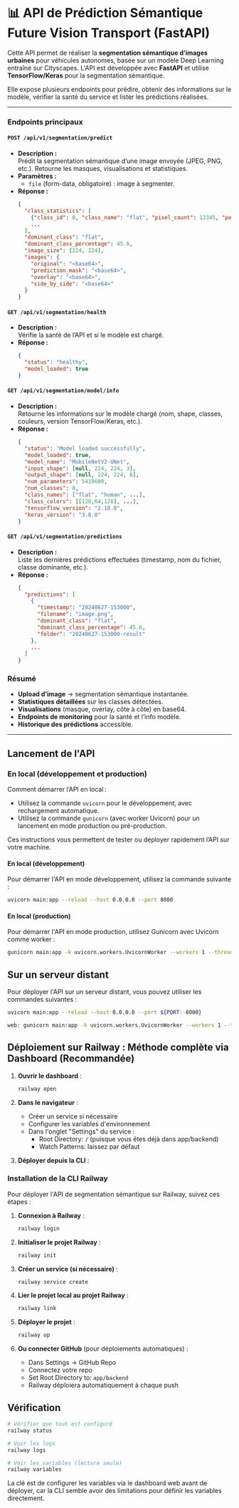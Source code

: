 # 📊 API de Prédiction Sémantique Future Vision Transport (FastAPI)

Cette API permet de réaliser la **segmentation sémantique d’images urbaines** pour véhicules autonomes, basée sur un modèle Deep Learning entraîné sur Cityscapes. L'API est développée avec **FastAPI** et utilise **TensorFlow/Keras** pour la segmentation sémantique.

Elle expose plusieurs endpoints pour prédire, obtenir des informations sur le modèle, vérifier la santé du service et lister les prédictions réalisées.

---

### **Endpoints principaux**

#### `POST /api/v1/segmentation/predict`
- **Description :**  
  Prédit la segmentation sémantique d’une image envoyée (JPEG, PNG, etc.). Retourne les masques, visualisations et statistiques.
- **Paramètres :**  
  - `file` (form-data, obligatoire) : image à segmenter.
- **Réponse :**
  ```json
  {
    "class_statistics": [
      {"class_id": 0, "class_name": "flat", "pixel_count": 12345, "percentage": 45.6},
      ...
    ],
    "dominant_class": "flat",
    "dominant_class_percentage": 45.6,
    "image_size": [224, 224],
    "images": {
      "original": "<base64>",
      "prediction_mask": "<base64>",
      "overlay": "<base64>",
      "side_by_side": "<base64>"
    }
  }
  ```

#### `GET /api/v1/segmentation/health`

- **Description :**  
  Vérifie la santé de l’API et si le modèle est chargé.
- **Réponse :**
  ```json
  {
    "status": "healthy",
    "model_loaded": true
  }
  ```


#### `GET /api/v1/segmentation/model/info`

- **Description :**  
  Retourne les informations sur le modèle chargé (nom, shape, classes, couleurs, version TensorFlow/Keras, etc.).
- **Réponse :**
  ```json
  {
    "status": "Model loaded successfully",
    "model_loaded": true,
    "model_name": "MobileNetV2-UNet",
    "input_shape": [null, 224, 224, 3],
    "output_shape": [null, 224, 224, 8],
    "num_parameters": 5418600,
    "num_classes": 8,
    "class_names": ["flat", "human", ...],
    "class_colors": [[128,64,128], ...],
    "tensorflow_version": "2.18.0",
    "keras_version": "3.8.0"
  }
  ```

#### `GET /api/v1/segmentation/predictions`
- **Description :**  
  Liste les dernières prédictions effectuées (timestamp, nom du fichier, classe dominante, etc.).
- **Réponse :**
  ```json
  {
    "predictions": [
      {
        "timestamp": "20240627-153000",
        "filename": "image.png",
        "dominant_class": "flat",
        "dominant_class_percentage": 45.6,
        "folder": "20240627-153000-result"
      },
      ...
    ]
  }
  ```

### **Résumé**

- **Upload d’image** → segmentation sémantique instantanée.
- **Statistiques détaillées** sur les classes détectées.
- **Visualisations** (masque, overlay, côte à côte) en base64.
- **Endpoints de monitoring** pour la santé et l’info modèle.
- **Historique des prédictions** accessible.

---



## Lancement de l'API

### En local (développement et production)

Comment démarrer l’API en local :

- Utilisez la commande `uvicorn` pour le développement, avec rechargement automatique.
- Utilisez la commande `gunicorn` (avec worker Uvicorn) pour un lancement en mode production ou pré-production.

Ces instructions vous permettent de tester ou déployer rapidement l’API sur votre machine.

#### En local (développement)

Pour démarrer l'API en mode développement, utilisez la commande suivante :

```bash
uvicorn main:app --reload --host 0.0.0.0 --port 8000
```

#### En local (production)

Pour démarrer l'API en mode production, utilisez Gunicorn avec Uvicorn comme worker :

```bash
gunicorn main:app -k uvicorn.workers.UvicornWorker --workers 1 --threads 1 --bind 0.0.0.0:8000 --timeout 120
```

## Sur un serveur distant

Pour déployer l'API sur un serveur distant, vous pouvez utiliser les commandes suivantes :

```bash
uvicorn main:app --reload --host 0.0.0.0 --port ${PORT:-8000}
```

```bash
web: gunicorn main:app -k uvicorn.workers.UvicornWorker --workers 1 --threads 4 --bind 0.0.0.0:$PORT --timeout 120
```

## Déploiement sur Railway : Méthode complète via Dashboard (Recommandée)

1. **Ouvrir le dashboard** :
   ```bash
   railway open
   ```

2. **Dans le navigateur** :
   - Créer un service si nécessaire
   - Configurer les variables d'environnement
   - Dans l'onglet "Settings" du service :
     - Root Directory: `/` (puisque vous êtes déjà dans app/backend)
     - Watch Patterns: laissez par défaut

3. **Déployer depuis la CLI** :

### Installation de la CLI Railway

Pour déployer l'API de segmentation sémantique sur Railway, suivez ces étapes :

1. **Connexion à Railway** :
   ```bash
   railway login
   ```

2. **Initialiser le projet Railway** :
   ```bash
   railway init
   ```

3. **Créer un service (si nécessaire)** :
   ```bash
   railway service create
   ```

4. **Lier le projet local au projet Railway** :
   ```bash
   railway link
   ```

5. **Déployer le projet** :
   ```bash
   railway up
   ```

4. **Ou connecter GitHub** (pour déploiements automatiques) :
   - Dans Settings → GitHub Repo
   - Connectez votre repo
   - Set Root Directory to: `app/backend`
   - Railway déploiera automatiquement à chaque push

## Vérification

```bash
# Vérifier que tout est configuré
railway status

# Voir les logs
railway logs

# Voir les variables (lecture seule)
railway variables
```

La clé est de configurer les variables via le dashboard web avant de déployer, car la CLI semble avoir des limitations pour définir les variables directement.